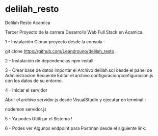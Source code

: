 # delilah_resto
Delilah Resto Acamica

Tercer Proyecto de la carrera Desarrollo Web Full Stack en Acamica.

1 - Instalación 
Clonar proyecto desde la consola :

git clone https://github.com/Leandrouno/delilah_resto .

2 - Instalación de dependencias
npm install

3 - Crear base de datos
Importar el Archivo delilah.sql desde el panel de Administracion
Recuerde Editar el archivo configuracion/configuracion.js con los datos de su entorno.

4 - Iniciar el servidor

Abrir el archivo servidor.js desde VisualStudio y ejecutar en terminal :

nodemon servidor.js

5 - Ya podes Utitlizar el Sistema !

6 - Podes ver Algunos endpoint para Postman desde el siguiente link:

